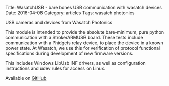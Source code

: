 Title: WasatchUSB - bare bones USB communication with wasatch devices
Date:  2016-04-08
Category: articles
Tags: wasatch photonics


USB cameras and devices from Wasatch Photonics

This module is intended to provide the absolute bare-minimum, pure
python communication with a StrokerARMUSB board. These tests include
communication with a Phidgets relay device, to place the device in a
known power state. At Wasatch, we use this for verification of
protocol functional specifications during development of new firmware
versions.

This includes Windows LibUsb INF drivers, as well as configuration
instructions and udev rules for access on Linux.

Available on [GitHub](https://github.com/WasatchPhotonics/WasatchUSB)
